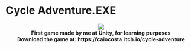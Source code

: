 # Cycle Adventure.EXE

<div align="center">
  <a href="https://caiocosta.itch.io/cycle-adventure" rel="nofollow">
     <img src="https://img.itch.zone/aW1nLzQ0NzM1MjkucG5n/315x250%23c/4Rrvl1.png">
  </a>
</div>

<div align="center">
  <b>
    First game made by me at Unity, for learning purposes<br>
    Download the game at: https://caiocosta.itch.io/cycle-adventure
  </b>
</div>
